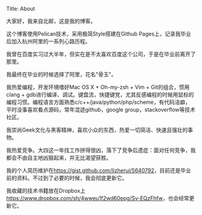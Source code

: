 Title: About

大家好，我来自北邮，这是我的博客。

这个博客使用Pelican技术，采用极简Style搭建在Github Pages上，记录我毕业后加入杭州阿里的一系列心路历程。

我曾在百度实习过大半年，但实在是不太喜欢百度这个公司，于是在毕业前离开了那里。

我最终在毕业的时候选择了阿里，花名"骨玉"。

我热爱编程，开发环境嗜好Mac OS X + Oh-my-zsh + Vim + Git的组合，惯用clang + gdb进行编译、调试。键盘流，快捷键党，尤其反感编程的时候用鼠标的编程习惯。编程语言方面熟悉c/c++/java/python/php/scheme，有代码洁癖，平时没事喜欢看点源码，常年混迹github，google group，stackoverflow等技术社区。

我崇尚Geek文化与黑客精神，喜欢小众的东西，热爱一切简洁、快速且强壮的事物。

我热爱竞争。大四这一年找工作拼得很凶，落下了竞争后遗症：面对任何竞争，我都会不由自主地凶狠起来，并无比渴望获胜。

我的个人简历维护在<https://gist.github.com/lizherui/5640792>，目前还是毕业前的资料。不过到了必要的时候，我会彻底更新它。

我收藏的技术书籍放在Dropbox上<https://www.dropbox.com/sh/4wweu1f2wd60epg/Sv-EQzFhfw>，也会经常更新它。
